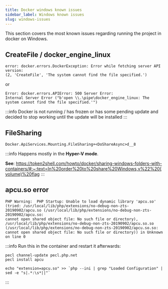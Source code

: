 ```yaml
---
title: Docker windows known issues
sidebar_label: Windows known issues
slug: windows-issues
---
```


This section covers the most known issues regarding running the project in docker on Windows.

## CreateFile / docker_engine_linux

```shell
error: docker.errors.DockerException: Error while fetching server API version: 
(2, 'CreateFile', 'The system cannot find the file specified.')
```

or

```shell
Error: docker.errors.APIError: 500 Server Error: 
Internal Server Error ("b'open \\.\pipe\docker_engine_linux: The system cannot find the file specified.'")
````

:::info
Docker is not running / has frozen or has some pending update and decided to stop working 
until the update will be installed
:::

## FileSharing

```shell
Docker.ApiServices.Mounting.FileSharing+<DoShareAsync>d__8
```

:::info
Happens mostly in the **Hyper-V mode**.

**See**: https://token2shell.com/howto/docker/sharing-windows-folders-with-containers/#:~:text=In%20order%20to%20share%20Windows,v%22%20(volume)%20flag
:::

## apcu.so error

```shell
PHP Warning:  PHP Startup: Unable to load dynamic library 'apcu.so' 
(tried: /usr/local/lib/php/extensions/no-debug-non-zts-20190902/apcu.so (/usr/local/lib/php/extensions/no-debug-non-zts-20190902/apcu.so: 
cannot open shared object file: No such file or directory), 
/usr/local/lib/php/extensions/no-debug-non-zts-20190902/apcu.so.so (/usr/local/lib/php/extensions/no-debug-non-zts-20190902/apcu.so.so: 
cannot open shared object file: No such file or directory)) in Unknown on line 0
```

:::info
Run this in the container and restart it afterwards:

```shell
pecl channel-update pecl.php.net
pecl install apcu

echo "extension=apcu.so" >> `php --ini | grep "Loaded Configuration" | sed -e "s|.*:\s*||"`
```
:::